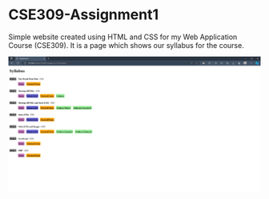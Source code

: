 # CSE309-Assignment1
Simple website created using HTML and CSS for my Web Application Course (CSE309). It is a page which shows our syllabus for the course.

![Screenshot (001)](./Screenshot%202023-10-28%20104314.jpg)
